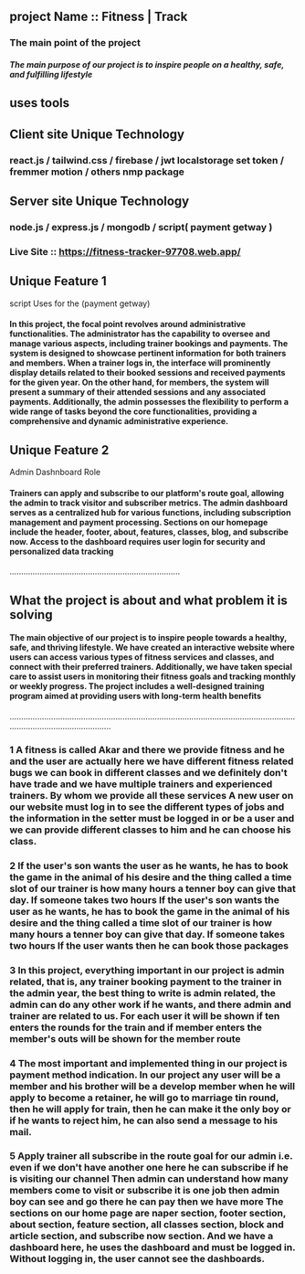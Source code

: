 ## project Name ::  Fitness | Track 

### The main point of the project
##### The main purpose of our project is to inspire people on a healthy, safe, and fulfilling lifestyle

## uses tools 

## Client site Unique Technology

### react.js /  tailwind.css / firebase  / jwt localstorage set token / fremmer motion / others nmp package 
 
>>>>>>>>>>>>>>>>>>>>>>>>>>>>>>>>>>>>>>
## Server site Unique Technology
### node.js /  express.js / mongodb / script( payment getway )


### Live Site ::  https://fitness-tracker-97708.web.app/

## Unique Feature 1
 script Uses for the (payment getway)
#### In this project, the focal point revolves around administrative functionalities. The administrator has the capability to oversee and manage various aspects, including trainer bookings and payments. The system is designed to showcase pertinent information for both trainers and members. When a trainer logs in, the interface will prominently display details related to their booked sessions and received payments for the given year. On the other hand, for members, the system will present a summary of their attended sessions and any associated payments. Additionally, the admin possesses the flexibility to perform a wide range of tasks beyond the core functionalities, providing a comprehensive and dynamic administrative experience.

## Unique Feature 2
Admin Dashnboard Role
#### Trainers can apply and subscribe to our platform's route goal, allowing the admin to track visitor and subscriber metrics. The admin dashboard serves as a centralized hub for various functions, including subscription management and payment processing. Sections on our homepage include the header, footer, about, features, classes, blog, and subscribe now. Access to the dashboard requires user login for security and personalized data tracking


..........................................................................
##  What the project is about and what problem it is solving
#### The main objective of our project is to inspire people towards a healthy, safe, and thriving lifestyle. We have created an interactive website where users can access various types of fitness services and classes, and connect with their preferred trainers. Additionally, we have taken special care to assist users in monitoring their fitness goals and tracking monthly or weekly progress. The project includes a well-designed training program aimed at providing users with long-term health benefits







........................................................................................................................................................................

### 1  A fitness is called Akar and there we provide fitness and he and the user are actually here we have different fitness related bugs we can book in different classes and we definitely don't have trade and we have multiple trainers and experienced trainers. By whom we provide all these services A new user on our website must log in to see the different types of jobs and the information in the setter must be logged in or be a user and we can provide different classes to him and he can choose his class.


###  2  If the user's son wants the user as he wants, he has to book the game in the animal of his desire and the thing called a time slot of our trainer is how many hours a tenner boy can give that day. If someone takes two hours If the user's son wants the user as he wants, he has to book the game in the animal of his desire and the thing called a time slot of our trainer is how many hours a tenner boy can give that day. If someone takes two hours If the user wants then he can book those packages 

### 3 In this project, everything important in our project is admin related, that is, any trainer booking payment to the trainer in the admin year, the best thing to write is admin related, the admin can do any other work if he wants, and there admin and trainer are related to us. For each user it will be shown if ten enters the rounds for the train and if member enters the member's outs will be shown for the member route 

### 4  The most important and implemented thing in our project is payment method indication. In our project any user will be a member and his brother will be a develop member when he will apply to become a retainer, he will go to marriage tin round, then he will apply for train, then he can make it the only boy or if he wants to reject him, he can also send a message to his mail. 

### 5 Apply trainer all subscribe in the route goal for our admin i.e. even if we don't have another one here he can subscribe if he is visiting our channel Then admin can understand how many members come to visit or subscribe it is one job then admin boy can see and go there he can pay then we have more The sections on our home page are naper section, footer section, about section, feature section, all classes section, block and article section, and subscribe now section. And we have a dashboard here, he uses the dashboard and must be logged in. Without logging in, the user cannot see the dashboards.
